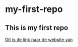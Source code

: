 # my-first-repo
## This is my first repo
[Dit is de link naar de website van](https://www.zuyd.nl/)
